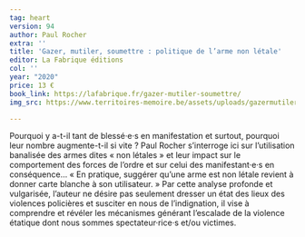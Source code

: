 ```yaml
---
tag: heart
version: 94
author: Paul Rocher
extra: ''
title: 'Gazer, mutiler, soumettre : politique de l’arme non létale'
editor: La Fabrique éditions
col: ''
year: "2020"
price: 13 €
book_link: https://lafabrique.fr/gazer-mutiler-soumettre/
img_src: https://www.territoires-memoire.be/assets/uploads/gazermutilersoumettre.jpg

---
```

Pourquoi y a-t-il tant de blessé·e·s en manifestation et surtout, pourquoi leur nombre augmente-t-il si vite ? Paul Rocher s’interroge ici sur l’utilisation banalisée des armes dites « non létales » et leur impact sur le comportement des forces de l’ordre et sur celui des manifestant·e·s en conséquence… « En pratique, suggérer qu’une arme est non létale revient à donner carte blanche à son utilisateur. » Par cette analyse profonde et vulgarisée, l’auteur ne désire pas seulement dresser un état des lieux des violences policières et susciter en nous de l’indignation, il vise à comprendre et révéler les mécanismes générant l’escalade de la violence étatique dont nous sommes spectateur·rice·s et/ou victimes.